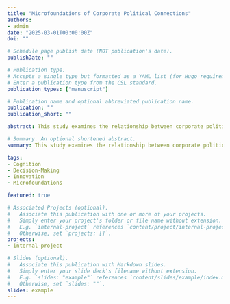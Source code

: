 ```yaml
---
title: "Microfoundations of Corporate Political Connections"
authors:
- admin
date: "2025-03-01T00:00:00Z"
doi: ""

# Schedule page publish date (NOT publication's date).
publishDate: ""

# Publication type.
# Accepts a single type but formatted as a YAML list (for Hugo requirements).
# Enter a publication type from the CSL standard.
publication_types: ["manuscript"]

# Publication name and optional abbreviated publication name.
publication: ""
publication_short: ""

abstract: This study examines the relationship between corporate political connections (CPCs) and firm R&D investments, focusing on the individual-level characteristics of politically connected individuals. Departing from prior research that assumes uniform effects of politically connected individuals, this study argues that personal backgrounds significantly influence decisions on corporate innovation investments. Using panel data from 2004 to 2019 for Chinese publicly listed firms, time-fixed effects regression models reveal how attributes such as age, tenure, education, and political affiliations shape R&D investments. Older politically connected individuals positively influence R&D investments, while the amount of formal education is associated with reduced R&D investments. The number of Chinese Communist Party (CCP) members negatively correlates with innovation investments, reflecting unique cognitive bases in absorbing information and compliance-driven priorities. In contrast, the number of politically connected independent board members positively affects R&D spending by reinforcing its long-term scope for shareholders. These findings contribute to the CPC literature by highlighting individual heterogeneity and advance microfoundations research for the origin and nature of collective action by exploring how CPCs shape innovation. Implications for practitioners and policymakers are discussed, along with directions for future research on political connections and firm performance.

# Summary. An optional shortened abstract.
summary: This study examines the relationship between corporate political connections (CPCs) and firm R&D investments, focusing on the individual-level characteristics of politically connected individuals and how their cognitions affect organizational decision-making process.

tags:
- Cognition
- Decision-Making
- Innovation
- Microfoundations

featured: true

# Associated Projects (optional).
#   Associate this publication with one or more of your projects.
#   Simply enter your project's folder or file name without extension.
#   E.g. `internal-project` references `content/project/internal-project/index.md`.
#   Otherwise, set `projects: []`.
projects:
- internal-project

# Slides (optional).
#   Associate this publication with Markdown slides.
#   Simply enter your slide deck's filename without extension.
#   E.g. `slides: "example"` references `content/slides/example/index.md`.
#   Otherwise, set `slides: ""`.
slides: example
---
```



